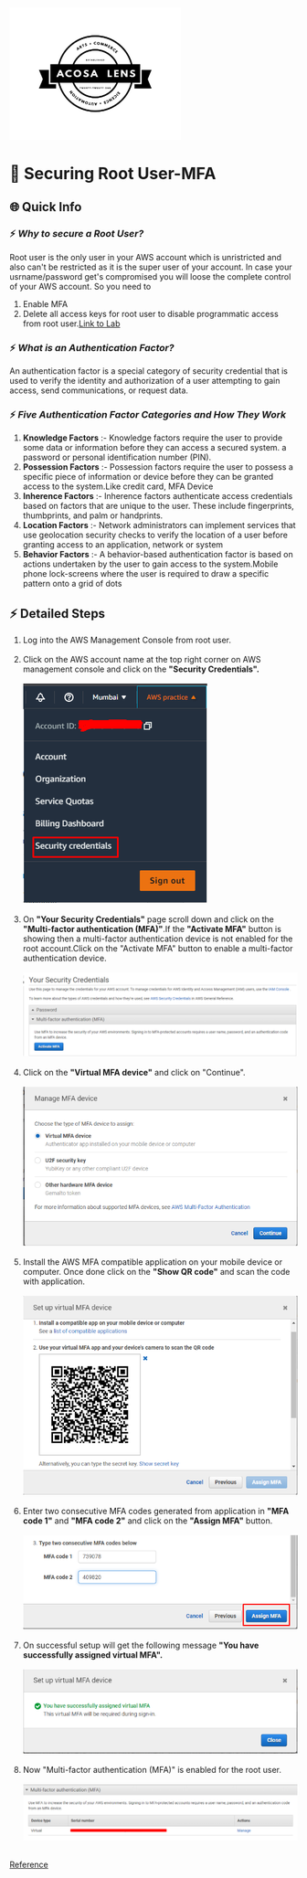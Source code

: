[<img alt="acosalens" width="300px" src="https://github.com/jindalvishal09/AWS/blob/main/Resources/other/Acosa_logo.png" />](https://acosalens.com)

# 🎯 Securing Root User-MFA

## 🌐 Quick Info

### ⚡ _Why to secure a Root User?_

Root user is the only user in your AWS account which is unristricted and also can't be restricted as it is the super user of your account. In case your usrname/password get's compromised you will loose the complete control of your AWS account. So you need to 
1. Enable MFA
2. Delete all access keys for root user to disable programmatic access from root user.[Link to Lab](https://github.com/jindalvishal09/AWS/blob/main/Identity_and_Access_Management(IAM)/02_Securing_Root_User_Remove_Access_Keys.md)

### ⚡ _What is an Authentication Factor?_

An authentication factor is a special category of security credential that is used to verify the identity and authorization of a user attempting to gain access, send communications, or request data.

### ⚡ _Five Authentication Factor Categories and How They Work_

1. **Knowledge Factors** :- Knowledge factors require the user to provide some data or information before they can access a secured system. a password or personal identification number (PIN).
2. **Possession Factors** :- Possession factors require the user to possess a specific piece of information or device before they can be granted access to the system.Like credit card, MFA Device
3. **Inherence Factors** :- Inherence factors authenticate access credentials based on factors that are unique to the user. These include fingerprints, thumbprints, and palm or handprints.
4. **Location Factors** :- Network administrators can implement services that use geolocation security checks to verify the location of a user before granting access to an application, network or system
5. **Behavior Factors** :- A behavior-based authentication factor is based on actions undertaken by the user to gain access to the system.Mobile phone lock-screens where the user is required to draw a specific pattern onto a grid of dots



## ⚡ Detailed Steps

1. Log into the AWS Management Console from root user.</br></br>
2. Click on the AWS account name at the top right corner on AWS management console and click on the **"Security Credentials".**</br></br><img src="/Resources/IAM/01_Securing Root User/step_2.png"/></br></br>
3. On **"Your Security Credentials"** page scroll down and click on the **"Multi-factor authentication (MFA)"**.If the **"Activate MFA"** button is showing then a multi-factor authentication device is not enabled for the root account.Click on the "Activate MFA" button to enable a multi-factor authentication device.</br></br><img src="/Resources/IAM/01_Securing Root User/step_3.png"/></br></br>
4. Click on the **"Virtual MFA device"** and click on "Continue". </br></br><img src="/Resources/IAM/01_Securing Root User/step_4.png"/></br></br>
5. Install the AWS MFA compatible application on your mobile device or computer. Once done click on the **"Show QR code"** and scan the code with application.</br></br><img src="/Resources/IAM/01_Securing Root User/step_5.png"/></br></br>
6. Enter two consecutive MFA codes generated from application in **"MFA code 1"** and **"MFA code 2"** and click on the **"Assign MFA"** button.</br></br><img src="/Resources/IAM/01_Securing Root User/step_6.png"/></br></br>
7. On successful setup will get the following message **"You have successfully assigned virtual MFA".** </br></br><img src="/Resources/IAM/01_Securing Root User/step_7.png"/></br></br>
8. Now "Multi-factor authentication (MFA)" is enabled for the root user.</br></br><img src="/Resources/IAM/01_Securing Root User/step_8.png"/></br></br>


[Reference](https://www.sumologic.com/glossary/authentication-factor/)
